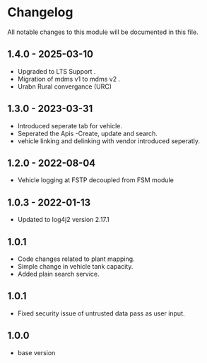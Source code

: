 
# Changelog
All notable changes to this module will be documented in this file.

## 1.4.0 - 2025-03-10
- Upgraded to LTS Support .  
- Migration of mdms v1 to mdms v2 .
- Urabn Rural convergance (URC)

## 1.3.0 - 2023-03-31

 - Introduced seperate tab for vehicle.
 - Seperated the Apis -Create, update and search.
 - vehicle linking and delinking with vendor introduced seperatly. 
  
## 1.2.0 - 2022-08-04

 - Vehicle logging at FSTP decoupled from FSM module 
  
## 1.0.3 - 2022-01-13

- Updated to log4j2 version 2.17.1

## 1.0.1

- Code changes related to plant mapping.
- Simple change in vehicle tank capacity.
- Added plain search service.

## 1.0.1

- Fixed security issue of untrusted data pass as user input.


## 1.0.0

- base version
